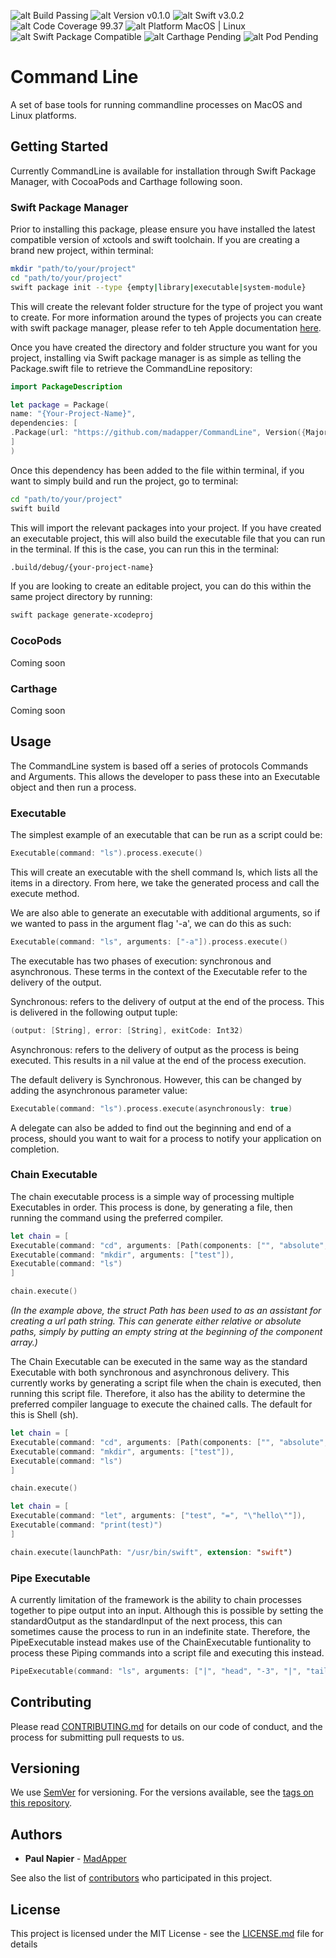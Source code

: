 ![alt Build Passing](https://img.shields.io/badge/Build-Passing-green.svg) ![alt Version v0.1.0](https://img.shields.io/badge/Version-v0.1.0-green.svg)  ![alt Swift v3.0.2](https://img.shields.io/badge/Swift-v3.0.2-green.svg) ![alt Code Coverage 99.37](https://img.shields.io/badge/Code%20Coverage-99.37-green.svg) ![alt Platform MacOS | Linux](https://img.shields.io/badge/Platforms-MacOS%20|%20Linux-green.svg) ![alt Swift Package Compatible](https://img.shields.io/badge/Swift%20Package-Compatible-green.svg) ![alt Carthage Pending](https://img.shields.io/badge/Carthage-Pending-orange.svg) ![alt Pod Pending](https://img.shields.io/badge/Pod-Pending-orange.svg)
# Command Line
A set of base tools for running commandline processes on MacOS and Linux platforms.
## Getting Started
Currently CommandLine is available for installation through Swift Package Manager, with CocoaPods and Carthage following soon.
### Swift Package Manager
Prior to installing this package, please ensure you have installed the latest compatible version of xctools and swift toolchain. If you are creating a brand new project, within terminal:

```sh
mkdir "path/to/your/project"
cd "path/to/your/project"
swift package init --type {empty|library|executable|system-module}
```
This will create the relevant folder structure for the type of project you want to create. For more information around the types of projects you can create with swift package manager, please refer to teh Apple documentation [here](https://github.com/apple/swift-package-manager/tree/master/Documentation).

Once you have created the directory and folder structure you want for you project, installing via Swift package manager is as simple as telling the Package.swift file to retrieve the CommandLine repository:

```swift
import PackageDescription

let package = Package(
name: "{Your-Project-Name}",
dependencies: [
.Package(url: "https://github.com/madapper/CommandLine", Version({Major}, {Minor}, {Patch}))
]
)
```

Once this dependency has been added to the file within terminal, if you want to simply build and run the project, go to terminal:

```sh
cd "path/to/your/project"
swift build
```
This will import the relevant packages into your project. If you have created an executable project, this will also build the executable file that you can run in the terminal. If this is the case, you can run this in the terminal:
```sh
.build/debug/{your-project-name}
```
If you are looking to create an editable project, you can do this within the same project directory by running:
```sh
swift package generate-xcodeproj
```

### CocoPods
Coming soon
### Carthage
Coming soon
## Usage
The CommandLine system is based off a series of protocols Commands and Arguments. This allows the developer to pass these into an Executable object and then run a process.
### Executable
The simplest example of an executable that can be run as a script could be:
```swift
Executable(command: "ls").process.execute()
```
This will create an executable with the shell command ls, which lists all the items in a directory. From here, we take the generated process and call the execute method. 

We are also able to generate an executable with additional arguments, so if we wanted to pass in the argument flag '-a', we can do this as such:
```swift
Executable(command: "ls", arguments: ["-a"]).process.execute()
```
The executable has two phases of execution: synchronous and asynchronous. These terms in the context of the Executable refer to the delivery of the output. 

Synchronous: refers to the delivery of output at the end of the process. This is delivered in the following output tuple:
```swift
(output: [String], error: [String], exitCode: Int32)
```
Asynchronous: refers to the delivery of output as the process is being executed. This results in a nil value at the end of the process execution.

The default delivery is Synchronous. However, this can be changed by adding the asynchronous parameter value:
```swift
Executable(command: "ls").process.execute(asynchronously: true)
```
A delegate can also be added to find out the beginning and end of a process, should you want to wait for a process to notify your application on completion.
### Chain Executable
The chain executable process is a simple way of processing multiple Executables in order. This process is done, by generating a file, then running the command using the preferred compiler. 
```swift
let chain = [
Executable(command: "cd", arguments: [Path(components: ["", "absolute", "path", "to", "folder"])]),
Executable(command: "mkdir", arguments: ["test"]),
Executable(command: "ls")
]

chain.execute()
```
*(In the example above, the struct Path has been used to as an assistant for creating a url path string. This can generate either relative or absolute paths, simply by putting an empty string at the beginning of the component array.)*

The Chain Executable can be executed in the same way as the standard Executable with both synchronous and asynchronous delivery. This currently works by generating a script file when the chain is executed, then running this script file. Therefore, it also has the ability to determine the preferred compiler language to execute the chained calls. The default for this is Shell (sh).

```swift
let chain = [
Executable(command: "cd", arguments: [Path(components: ["", "absolute", "path", "to", "folder"])]),
Executable(command: "mkdir", arguments: ["test"]),
Executable(command: "ls")
]

chain.execute()
```
```swift
let chain = [
Executable(command: "let", arguments: ["test", "=", "\"hello\""]),
Executable(command: "print(test)")
]

chain.execute(launchPath: "/usr/bin/swift", extension: "swift")
```
### Pipe Executable
A currently limitation of the framework is the ability to chain processes together to pipe output into an input. Although this is possible by setting the standardOutput as the standardInput of the next process, this can sometimes cause the process to run in an indefinite state. Therefore, the PipeExecutable instead makes use of the ChainExecutable funtionality to process these Piping commands into a script file and executing this instead.
```swift
PipeExecutable(command: "ls", arguments: ["|", "head", "-3", "|", "tail", "-1"]).execute()
```
## Contributing
Please read [CONTRIBUTING.md](CONTRIBUTING.md) for details on our code of conduct, and the process for submitting pull requests to us.
## Versioning
We use [SemVer](http://semver.org/) for versioning. For the versions available, see the [tags on this repository](https://github.com/your/project/tags). 
## Authors
* **Paul Napier** - [MadApper](https://github.com/madapper)

See also the list of [contributors](https://github.com/madapper/commandline/contributors) who participated in this project.

## License
This project is licensed under the MIT License - see the [LICENSE.md](LICENSE.md) file for details

